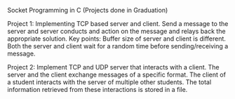 Socket Programming in C (Projects done in Graduation)


Project 1:
Implementing TCP based server and client. Send a message to the server and server conducts and action on the message and relays back the appropriate solution.
Key points: Buffer size of server and client is different. Both the server and client wait for a random time before sending/receiving a message.  
  
     
Project 2:
Implement TCP and UDP server that interacts with a client. The server and the client exchange messages of a specific format. The client of a student interacts with the server of multiple other students. The total information retrieved from these interactions is stored in a file.  

